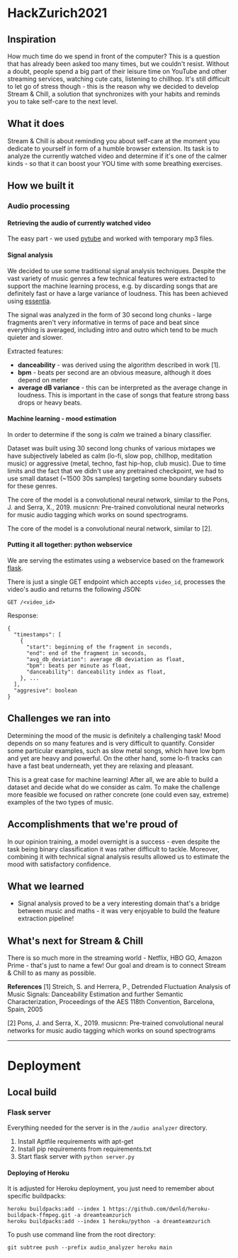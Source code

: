 # HackZurich2021

## Inspiration

How much time do we spend in front of the computer? This is a question that has already been asked too many times, but we couldn't resist. Without a doubt, people spend a big part of their leisure time on YouTube and other streaming services, watching cute cats, listening to chillhop.
It's still difficult to let go of stress though - this is the reason why we decided to develop Stream & Chill, a solution that synchronizes with your habits and reminds you to take self-care to the next level.

## What it does

Stream & Chill is about reminding you about self-care at the moment you dedicate to yourself in form of a humble browser extension. Its task is to analyze the currently watched video and determine if it's one of the calmer kinds - so that it can boost your YOU time with some breathing exercises.

## How we built it

### Audio processing

#### Retrieving the audio of currently watched video

The easy part - we used [pytube](https://github.com/pytube/pytube) and worked with temporary mp3 files.

#### Signal analysis

We decided to use some traditional signal analysis techniques. Despite the vast variety of music genres a few technical features were extracted to support the machine learning process, e.g. by discarding songs that are definitely fast or have a large variance of loudness. This has been achieved using [essentia](https://essentia.upf.edu/).

The signal was analyzed in the form of 30 second long chunks - large fragments aren't very informative in terms of pace and beat since everything is averaged, including intro and outro which tend to be much quieter and slower.

Extracted features:
- **danceability** - was derived using the algorithm described in work [1].
- **bpm** - beats per second are an obvious measure, although it does depend on meter
- **average dB variance** - this can be interpreted as the average change in loudness. This is important in the case of songs that feature strong bass drops or heavy beats.

#### Machine learning - mood estimation

In order to determine if the song is _calm_ we trained a binary classifier.

Dataset was built using 30 second long chunks of various mixtapes we have subjectively labeled as calm (lo-fi, slow pop, chillhop, meditation music) or aggressive (metal, techno, fast hip-hop, club music). Due to time limits and the fact that we didn't use any pretrained checkpoint, we had to use small dataset (~1500 30s samples) targeting some boundary subsets for these genres.

The core of the model is a convolutional neural network, similar to the Pons, J. and Serra, X., 2019. musicnn: Pre-trained convolutional neural networks for music audio tagging which works on sound spectrograms.

The core of the model is a convolutional neural network, similar to [2].

#### Putting it all together: python webservice

We are serving the estimates using a webservice based on the framework [flask](https://flask.palletsprojects.com/en/2.0.x/).

There is just a single GET endpoint which accepts ```video_id```, processes the video's audio and returns the following JSON:

```
GET /<video_id>
```

Response:

```
{
  "timestamps": [
    {
      "start": beginning of the fragment in seconds,
      "end": end of the fragment in seconds,
      "avg_db_deviation": average dB deviation as float,
      "bpm": beats per minute as float,
      "danceability": danceability index as float,
    }, ...
  ],
  "aggresive": boolean
}
```

## Challenges we ran into

Determining the mood of the music is definitely a challenging task! Mood depends on so many features and is very difficult to quantify. Consider some particular examples, such as slow metal songs, which have low bpm and yet are heavy and powerful. On the other hand, some lo-fi tracks can have a fast beat underneath, yet they are relaxing and pleasant.

This is a great case for machine learning! After all, we are able to build a dataset and decide what do we consider as calm. To make the challenge more feasible we focused on rather concrete (one could even say, extreme) examples of the two types of music.

## Accomplishments that we're proud of

In our opinion training, a model overnight is a success - even despite the task being binary classification it was rather difficult to tackle.
Moreover, combining it with technical signal analysis results allowed us to estimate the mood with satisfactory confidence.

## What we learned

- Signal analysis proved to be a very interesting domain that's a bridge between music and maths - it was very enjoyable to build the feature extraction pipeline!

## What's next for Stream & Chill

There is so much more in the streaming world - Netflix, HBO GO, Amazon Prime - that's just to name a few! Our goal and dream is to connect Stream & Chill to as many as possible.

**References**
[1] Streich, S. and Herrera, P., Detrended Fluctuation Analysis of Music Signals: Danceability Estimation and further Semantic Characterization, Proceedings of the AES 118th Convention, Barcelona, Spain, 2005

[2] Pons, J. and Serra, X., 2019. musicnn: Pre-trained convolutional neural networks for music audio tagging which works on sound spectrograms

---

# Deployment

## Local build

### Flask server

Everything needed for the server is in the ```/audio analyzer``` directory.

1. Install Aptfile requirements with apt-get
2. Install pip requirements from requirements.txt
3. Start flask server with ```python server.py```

#### Deploying of Heroku

It is adjusted for Heroku deployment, you just need to remember about specific buildpacks:

```
heroku buildpacks:add --index 1 https://github.com/dwnld/heroku-buildpack-ffmpeg.git -a dreamteamzurich
heroku buildpacks:add --index 1 heroku/python -a dreamteamzurich
```

To push use command line from the root directory:

```
git subtree push --prefix audio_analyzer heroku main
```
